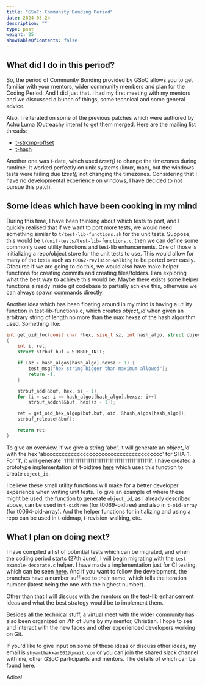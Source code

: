 ```yaml
---
title: "GSoC: Community Bonding Period"
date: 2024-05-24
description: ""
type: post
weight: 25
showTableOfContents: false
---
```

## What did I do in this period?

So, the period of Community Bonding provided by GSoC allows you to get familiar
with your mentors, wider community members and plan for the Coding Period. And
I did just that. I had my first meeting with my mentors and we discussed a bunch
of things, some technical and some general advice.

Also, I reiterated on some of the previous patches which were authored by
Achu Luma (Outreachy intern) to get them merged. Here are the mailing list threads:

- [t-strcmp-offset](https://lore.kernel.org/git/20240519204530.12258-3-shyamthakkar001@gmail.com/)
- [t-hash](https://lore.kernel.org/git/20240523235945.26833-1-shyamthakkar001@gmail.com/)

Another one was t-date, which used _tzset()_ to change the timezones during runtime.
It worked perfectly on unix systems (linux, mac), but the windows tests were failing
due _tzset()_ not changing the timezones. Considering that I have no developmental
experience on windows, I have decided to not pursue this patch.

## Some ideas which have been cooking in my mind

During this time, I have been thinking about which tests to port, and I quickly
realised that if we want to port more tests, we would need something similar to
`t/test-lib-functions.sh` for the unit tests. Suppose, this would be `t/unit-tests/test-lib-functions.c`,
then we can define some commonly used utility functions and test-lib enhancements.
One of those is initializing a repo/object store for the unit tests to use.
This would allow for many of the tests such as `t0062-revision-walking` to be
ported over easily. Ofcourse if we are going to do this, we would also have make
helper functions for creating commits and creating files/folders. I am exploring
what the best way to achieve this would be. Maybe there exists some helper
functions already inside git codebase to partially achieve this, otherwise
we can always spawn commands directly.

Another idea which has been floating around in my mind is having a utility function
in test-lib-functions.c, which creates _object_id_ when given an arbitrary string of
length no more than the max hexsz of the hash algorithm used. Something like:

```c
int get_oid_loc(const char *hex, size_t sz, int hash_algo, struct object_id *oid)
{
	int i, ret;
	struct strbuf buf = STRBUF_INIT;

	if (sz > hash_algos[hash_algo].hexsz + 1) {
		test_msg("hex string bigger than maximum allowed");
		return -1;
	}

	strbuf_add(&buf, hex, sz - 1);
	for (i = sz; i <= hash_algos[hash_algo].hexsz; i++)
		strbuf_addch(&buf, hex[sz - 1]);

	ret = get_oid_hex_algop(buf.buf, oid, &hash_algos[hash_algo]);
	strbuf_release(&buf);

	return ret;
}
```
To give an overview, if we give a string 'abc', it will generate an _object_id_ with the hex
'abcccccccccccccccccccccccccccccccccccccc' for SHA-1. For '1', it will generate '1111111111111111111111111111111111111111'.
I have created a prototype implementation of t-oidtree [here](https://github.com/spectre10/git/commit/16682a964ce94dd6fd68bb355f591fd61dde2fae)
which uses this function to create `object_id`.

I believe these small utility functions will make for a better developer experience when
writing unit tests. To give an example of where these might be used, the function to generate
`object_id`, as I already described above, can be used in `t-oidtree` (for t0069-oidtree) and also in `t-oid-array` (for t0064-oid-array).
And the helper functions for initializing and using a repo can be used in t-oidmap, t-revision-walking,
etc.

## What I plan on doing next?

I have compiled a list of potential tests which can be migrated, and when the coding period
starts (27th June), I will begin migrating with the `test-example-decorate.c` helper. I have
made a implementation just for CI testing, which can be seen [here](https://github.com/spectre10/git/commit/5d7e794134699ae14ab5a2d0ce39e8d0248fb915). And if you want to follow
the development, the branches have a number suffixed to their name, which tells the
iteration number (latest being the one with the highest number).

Other than that I will discuss with the mentors on the test-lib enhancement ideas and what the
best strategy would be to implement them.

Besides all the technical stuff, a virtual meet with the wider community has also been
organized on 7th of June by my mentor, Christian. I hope to see and interact with the new
faces and other experienced developers working on Git.

If you'd like to give input on some of these ideas or discuss other ideas, my email is `shyamthakkar001@gmail.com`
or you can join the shared slack channel with me, other GSoC participants and mentors. The details of which
can be found [here](https://lore.kernel.org/git/CAP8UFD0ogL3v8LtC=DA+UBsVE2BS-ycwOjjg4wS43KsnOV5eFQ@mail.gmail.com/).

Adios!
